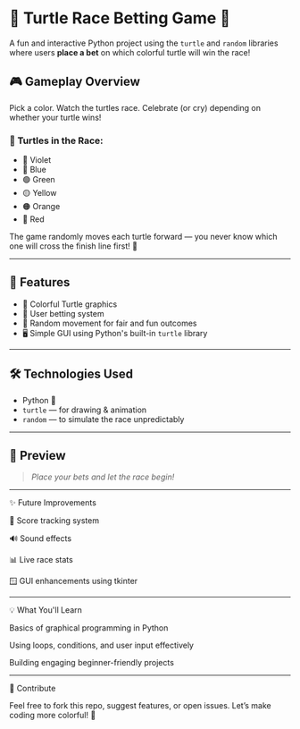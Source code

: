 # 🐢 Turtle Race Betting Game 🎲

A fun and interactive Python project using the `turtle` and `random` libraries where users **place a bet** on which colorful turtle will win the race!

## 🎮 Gameplay Overview

Pick a color. Watch the turtles race. Celebrate (or cry) depending on whether your turtle wins!

### 🐢 Turtles in the Race:
- 💜 Violet
- 🔵 Blue
- 🟢 Green
- 🟡 Yellow
- 🟠 Orange
- 🔴 Red

The game randomly moves each turtle forward — you never know which one will cross the finish line first! 🏁

---

## 🚀 Features

- 🎨 Colorful Turtle graphics
- 👤 User betting system
- 🎲 Random movement for fair and fun outcomes
- 🖥️ Simple GUI using Python's built-in `turtle` library

---

## 🛠️ Technologies Used

- Python 🐍
- `turtle` — for drawing & animation
- `random` — to simulate the race unpredictably

---

## 📸 Preview

> _Place your bets and let the race begin!_

---

✨ Future Improvements

🧠 Score tracking system

🔊 Sound effects

📊 Live race stats

🪟 GUI enhancements using tkinter

---

💡 What You'll Learn

Basics of graphical programming in Python

Using loops, conditions, and user input effectively

Building engaging beginner-friendly projects

---

🤝 Contribute

Feel free to fork this repo, suggest features, or open issues. Let’s make coding more colorful! 🎨
